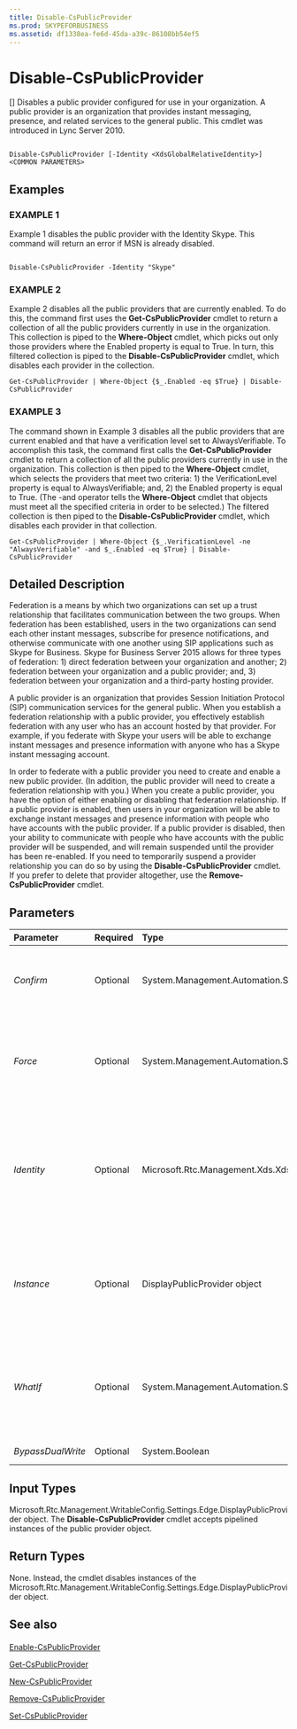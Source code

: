```yaml
---
title: Disable-CsPublicProvider
ms.prod: SKYPEFORBUSINESS
ms.assetid: df1338ea-fe6d-45da-a39c-86108bb54ef5
---
```



# Disable-CsPublicProvider
[]
Disables a public provider configured for use in your organization. A public provider is an organization that provides instant messaging, presence, and related services to the general public. This cmdlet was introduced in Lync Server 2010.
  
    
    


```

Disable-CsPublicProvider [-Identity <XdsGlobalRelativeIdentity>] <COMMON PARAMETERS>

```


## Examples


  
    
    

### EXAMPLE 1

Example 1 disables the public provider with the Identity Skype. This command will return an error if MSN is already disabled.
  
    
    

```

Disable-CsPublicProvider -Identity "Skype"
```


### EXAMPLE 2

Example 2 disables all the public providers that are currently enabled. To do this, the command first uses the **Get-CsPublicProvider** cmdlet to return a collection of all the public providers currently in use in the organization. This collection is piped to the **Where-Object** cmdlet, which picks out only those providers where the Enabled property is equal to True. In turn, this filtered collection is piped to the **Disable-CsPublicProvider** cmdlet, which disables each provider in the collection.
  
    
    

```
Get-CsPublicProvider | Where-Object {$_.Enabled -eq $True} | Disable-CsPublicProvider
```


### EXAMPLE 3

The command shown in Example 3 disables all the public providers that are current enabled and that have a verification level set to AlwaysVerifiable. To accomplish this task, the command first calls the **Get-CsPublicProvider** cmdlet to return a collection of all the public providers currently in use in the organization. This collection is then piped to the **Where-Object** cmdlet, which selects the providers that meet two criteria: 1) the VerificationLevel property is equal to AlwaysVerifiable; and, 2) the Enabled property is equal to True. (The -and operator tells the **Where-Object** cmdlet that objects must meet all the specified criteria in order to be selected.) The filtered collection is then piped to the **Disable-CsPublicProvider** cmdlet, which disables each provider in that collection.
  
    
    

```
Get-CsPublicProvider | Where-Object {$_.VerificationLevel -ne "AlwaysVerifiable" -and $_.Enabled -eq $True} | Disable-CsPublicProvider
```


## Detailed Description

Federation is a means by which two organizations can set up a trust relationship that facilitates communication between the two groups. When federation has been established, users in the two organizations can send each other instant messages, subscribe for presence notifications, and otherwise communicate with one another using SIP applications such as Skype for Business. Skype for Business Server 2015 allows for three types of federation: 1) direct federation between your organization and another; 2) federation between your organization and a public provider; and, 3) federation between your organization and a third-party hosting provider.
  
    
    
A public provider is an organization that provides Session Initiation Protocol (SIP) communication services for the general public. When you establish a federation relationship with a public provider, you effectively establish federation with any user who has an account hosted by that provider. For example, if you federate with Skype your users will be able to exchange instant messages and presence information with anyone who has a Skype instant messaging account.
  
    
    
In order to federate with a public provider you need to create and enable a new public provider. (In addition, the public provider will need to create a federation relationship with you.) When you create a public provider, you have the option of either enabling or disabling that federation relationship. If a public provider is enabled, then users in your organization will be able to exchange instant messages and presence information with people who have accounts with the public provider. If a public provider is disabled, then your ability to communicate with people who have accounts with the public provider will be suspended, and will remain suspended until the provider has been re-enabled. If you need to temporarily suspend a provider relationship you can do so by using the **Disable-CsPublicProvider** cmdlet. If you prefer to delete that provider altogether, use the **Remove-CsPublicProvider** cmdlet.
  
    
    

## Parameters



|**Parameter**|**Required**|**Type**|**Description**|
|:-----|:-----|:-----|:-----|
| _Confirm_ <br/> |Optional  <br/> |System.Management.Automation.SwitchParameter  <br/> |Prompts you for confirmation before executing the command.  <br/> |
| _Force_ <br/> |Optional  <br/> |System.Management.Automation.SwitchParameter  <br/> |Suppresses the display of any non-fatal error message that might occur when running the command.  <br/> |
| _Identity_ <br/> |Optional  <br/> |Microsoft.Rtc.Management.Xds.XdsGlobalRelativeIdentity  <br/> |Unique identifier for the public provider to be disabled. The Identity is typically the name of the website providing the services.  <br/> |
| _Instance_ <br/> |Optional  <br/> |DisplayPublicProvider object  <br/> |Allows you to pass a reference to an object to the cmdlet rather than set individual parameter values.  <br/> |
| _WhatIf_ <br/> |Optional  <br/> |System.Management.Automation.SwitchParameter  <br/> |Describes what would happen if you executed the command without actually executing the command.  <br/> |
| _BypassDualWrite_ <br/> |Optional  <br/> |System.Boolean  <br/> |PARAMVALUE: $true | $false  <br/> |
   

## Input Types

Microsoft.Rtc.Management.WritableConfig.Settings.Edge.DisplayPublicProvider object. The **Disable-CsPublicProvider** cmdlet accepts pipelined instances of the public provider object.
  
    
    

## Return Types

None. Instead, the cmdlet disables instances of the Microsoft.Rtc.Management.WritableConfig.Settings.Edge.DisplayPublicProvider object.
  
    
    

## See also


#### 


  
    
    
 [Enable-CsPublicProvider](enable-cspublicprovider.md)
  
    
    
 [Get-CsPublicProvider](get-cspublicprovider.md)
  
    
    
 [New-CsPublicProvider](new-cspublicprovider.md)
  
    
    
 [Remove-CsPublicProvider](remove-cspublicprovider.md)
  
    
    
 [Set-CsPublicProvider](set-cspublicprovider.md)
